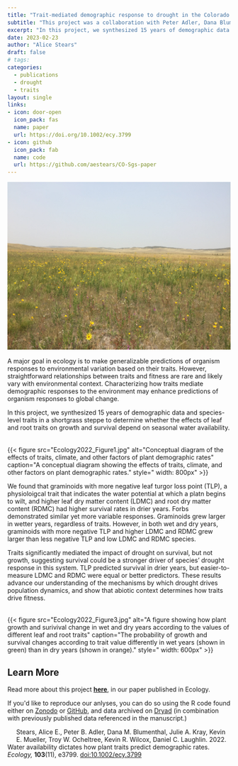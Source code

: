 ```yaml
---
title: "Trait-mediated demographic response to drought in the Colorado shortgrass steppe"
subtitle: "This project was a collaboration with Peter Adler, Dana Blumenthal, Julie Kray, Kevin Mueller, Troy Ocheltree, Kevin Wilcox, and Daniel Laughlin"
excerpt: "In this project, we synthesized 15 years of demographic data and species-level traits in a shortgrass steppe to determine whether the effects of leaf and root traits on growth and survival depend on seasonal water availability."
date: 2023-02-23
author: "Alice Stears"
draft: false
# tags:
categories:
  - publications
  - drought
  - traits
layout: single
links:
- icon: door-open
  icon_pack: fas
  name: paper
  url: https://doi.org/10.1002/ecy.3799
- icon: github
  icon_pack: fab
  name: code
  url: https://github.com/aestears/CO-Sgs-paper
---
```

<img src="shortgrass.JPG"
          alt="An image of a productive shortgrass steppe meadow"
          style=" width: 600px; align:center" />   
          
A major goal in ecology is to make generalizable predictions of organism responses to environmental variation based on their traits. However, straightforward relationships between traits and fitness are rare and likely vary with environmental context. Characterizing how traits mediate demographic responses to the environment may enhance predictions of organism responses to global change. 

In this project, we synthesized 15 years of demographic data and species-level traits in a shortgrass steppe to determine whether the effects of leaf and root traits on growth and survival depend on seasonal water availability. 

<h6 class="ttu tracked black-10 pv2 mt4 bt b--black-10"></h6>
{{< figure src="Ecology2022_Figure1.jpg" alt="Conceptual diagram of the effects of traits, climate, and other factors of plant demographic rates" caption="A conceptual diagram showing the effects of traits, climate, and other factors on plant demographic rates." 
          style=" width: 800px" >}}
          
<br>

We found that graminoids with more negative leaf turgor loss point (TLP), a physioloigcal trait that indicates the water potential at which a platn begins to wilt, and higher leaf dry matter content (LDMC) and root dry matter content (RDMC) had higher survival rates in drier years. Forbs demonstrated similar yet more variable responses. Graminoids grew larger in wetter years, regardless of traits. However, in both wet and dry years, graminoids with more negative TLP and higher LDMC and RDMC grew larger than less negative TLP and low LDMC and RDMC species. 

Traits significantly mediated the impact of drought on survival, but not growth, suggesting survival could be a stronger driver of species’ drought response in this system. TLP predicted survival in drier years, but easier-to-measure LDMC and RDMC were equal or better predictors. These results advance our understanding of the mechanisms by which drought drives population dynamics, and show that abiotic context determines how traits drive fitness. 

<h6 class="ttu tracked black-10 pv2 mt4 bt b--black-10"></h6>
{{< figure src="Ecology2022_Figure3.jpg" alt="A figure showing how plant growth and surivival change in wet and dry years according to the values of different leaf and root traits" caption="The probability of growth and survival changes according to trait value differently in wet years (shown in green) than in dry years (shown in orange)." 
          style=" width: 600px" >}}
          
<br>  


## Learn More
Read more about this project **[here](https://doi.org/10.1002/ecy.3799)**, in our paper published in Ecology. 

If you'd like to reproduce our anlyses, you can do so using the R code found either on [Zonodo](https://doi.org/10.5281/zenodo.6647755) or [GitHub](https://github.com/aestears/CO-Sgs-paper), and data archived on [Dryad](https://datadryad.org/stash/dataset/doi:10.5061/dryad.31zcrjdp5) (in combination with previously published data referenced in the manuscript.)

<script type='text/javascript' style="float: left;" src='https://d1bxh8uas1mnw7.cloudfront.net/assets/embed.js'></script>
<div data-badge-popover="right" data-badge-type="donut" style="float: left; margin:10px"  data-doi="doi.org/10.1002/ecy.3799" data-hide-no-mentions="true" class="altmetric-embed"></div>

Stears, Alice E., Peter B. Adler, Dana M. Blumenthal, Julie A. Kray, Kevin E. Mueller, Troy W. Ocheltree, Kevin R. Wilcox, Daniel C. Laughlin. 2022. Water availability dictates how plant traits predict demographic rates. *Ecology,* **103**(11), e3799. [doi:10.1002/ecy.3799](https://doi.org/10.1002/ecy.3799)

